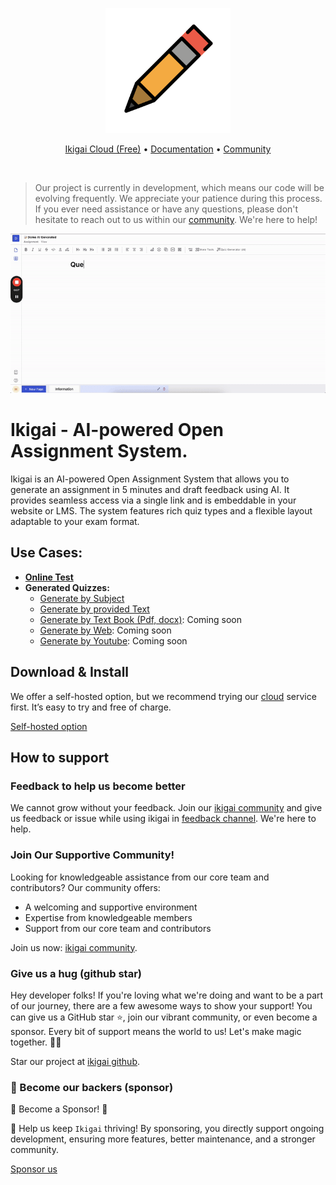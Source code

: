 <p align="center">
  <a href="https://ikigai.li" target="_blank">
    <img src="https://raw.githubusercontent.com/ikigai-hq/ikigai/master/assets/logo/logo.png" alt="ikigai" width="200px">
  </a>
</p>

<p align="center">
    <a href="https://cloud.ikigai.li">Ikigai Cloud (Free)</a> •
    <a href="https://ikigai.li">Documentation</a> • 
    <a href="https://discord.gg/XuYWkn6kUS">Community</a>
</p>

&nbsp;
> Our project is currently in development, which means our code will be evolving frequently. We appreciate your patience during this process. 
> If you ever need assistance or have any questions, please don't hesitate to reach out to us within our [community](https://discord.gg/XuYWkn6kUS). We're here to help!

![Demo](https://raw.githubusercontent.com/ikigai-hq/ikigai/master/assets/ai_demo.gif)

# Ikigai - AI-powered Open Assignment System.

Ikigai is an AI-powered Open Assignment System that allows you to generate an assignment in 5 minutes and draft feedback using AI.
It provides seamless access via a single link and is embeddable in your website or LMS.
The system features rich quiz types and a flexible layout adaptable to your exam format.

## Use Cases:

- **[Online Test](https://ikigai.li/use-case-online-test)**
- **Generated Quizzes:**
    - [Generate by Subject](https://ikigai.li/use-case-generate-quizzes#generate-quizzes-by-your-subject)
    - [Generate by provided Text](https://ikigai.li/use-case-generate-quizzes#generate-quizzes-by-your-provided-text)
    - [Generate by Text Book (Pdf, docx)](https://ikigai.li/use-case-generate-quizzes#generate-quizzes-from-your-files): Coming soon
    - [Generate by Web](https://ikigai.li/use-case-generate-quizzes#generate-quizzes-from-web-link): Coming soon
    - [Generate by Youtube](https://ikigai.li/use-case-generate-quizzes#generate-quizzes-from-youtube): Coming soon

## Download & Install

We offer a self-hosted option, but we recommend trying our [cloud](https://cloud.ikigai.li) service first.
It’s easy to try and free of charge.

[Self-hosted option](https://ikigai.li/self-hosted)

## How to support

### Feedback to help us become better

We cannot grow without your feedback.
Join our [ikigai community](https://discord.gg/XuYWkn6kUS) and give us feedback or issue while using ikigai in [feedback channel](https://discord.com/channels/1200697748601704540/1243779487473336380).
We're here to help.

### Join Our Supportive Community!

Looking for knowledgeable assistance from our core team and contributors? Our community offers:

- A welcoming and supportive environment
- Expertise from knowledgeable members
- Support from our core team and contributors

Join us now: [ikigai community](https://discord.gg/XuYWkn6kUS).


### Give us a hug (github star)

Hey developer folks! If you're loving what we're doing and want to be a part of our journey, there are a few awesome ways to show your support!
You can give us a GitHub star ⭐️, join our vibrant community, or even become a sponsor.
Every bit of support means the world to us! Let's make magic together. 🚀💫

Star our project at [ikigai github](https://github.com/ikigai-hq/ikigai).


### 🚀 Become our backers (sponsor)

🌟 Become a Sponsor! 🌟

🚀 Help us keep `Ikigai` thriving! By sponsoring, you directly support ongoing development, ensuring more features, better maintenance, and a stronger community.

[Sponsor us](https://github.com/sponsors/ikigai-hq)

